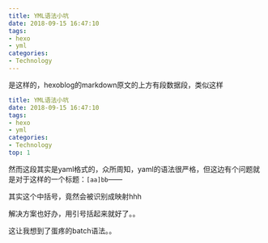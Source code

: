 ```yaml
---
title: YML语法小坑
date: 2018-09-15 16:47:10
tags: 
- hexo
- yml
categories:
- Technology
---
```


是这样的，hexoblog的markdown原文的上方有段数据段，类似这样

``` yaml
title: YML语法小坑
date: 2018-09-15 16:47:10
tags: 
- hexo
- yml
categories:
- Technology
top: 1
```

然而这段其实是yaml格式的，众所周知，yaml的语法很严格，但这边有个问题就是对于这样的一个标题：`[aa]bb`——

其实这个中括号，竟然会被识别成映射hhh

解决方案也好办，用引号括起来就好了。。

这让我想到了蛋疼的batch语法。。